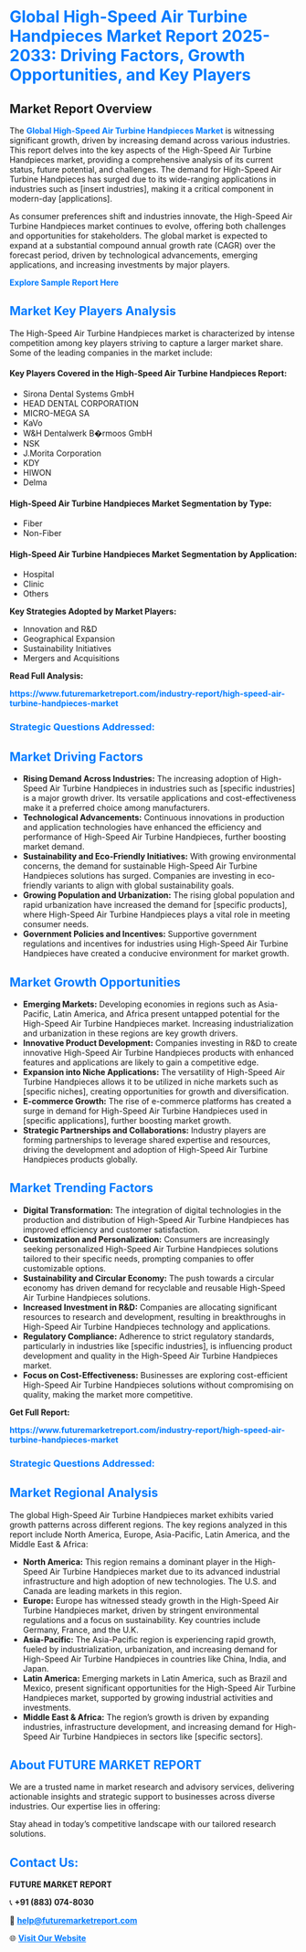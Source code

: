 <h1 style="color: #007BFF;">Global High-Speed Air Turbine Handpieces Market Report 2025-2033: Driving Factors, Growth Opportunities, and Key Players</h1>

<section id="overview">
<h2>Market Report Overview</h2>
<p>The <a href="https://www.futuremarketreport.com/industry-report/high-speed-air-turbine-handpieces-market" style="color: #007BFF; text-decoration: none;"><strong>Global High-Speed Air Turbine Handpieces Market</strong></a> is witnessing significant growth, driven by increasing demand across various industries. This report delves into the key aspects of the High-Speed Air Turbine Handpieces market, providing a comprehensive analysis of its current status, future potential, and challenges. The demand for High-Speed Air Turbine Handpieces has surged due to its wide-ranging applications in industries such as [insert industries], making it a critical component in modern-day [applications].</p>
<p>As consumer preferences shift and industries innovate, the High-Speed Air Turbine Handpieces market continues to evolve, offering both challenges and opportunities for stakeholders. The global market is expected to expand at a substantial compound annual growth rate (CAGR) over the forecast period, driven by technological advancements, emerging applications, and increasing investments by major players.</p>
</section>

<section id="overview">
<p><a href="https://www.futuremarketreport.com/request-sample/reportId=54948" style="color: #007BFF; text-decoration: none;"><strong>Explore Sample Report Here</strong></a></p>
</section>

<section id="key-players">
<h2 style="color: #007BFF;">Market Key Players Analysis</h2>
<p>The High-Speed Air Turbine Handpieces market is characterized by intense competition among key players striving to capture a larger market share. Some of the leading companies in the market include:</p>
<h4>Key Players Covered in the High-Speed Air Turbine Handpieces Report:</h4>
<ul><li>Sirona Dental Systems GmbH</li><li>HEAD DENTAL CORPORATION</li><li>MICRO-MEGA SA</li><li>KaVo</li><li>W&amp;H Dentalwerk B�rmoos GmbH</li><li>NSK</li><li>J.Morita Corporation</li><li>KDY</li><li>HIWON</li><li>Delma</li></ul>
<h4>High-Speed Air Turbine Handpieces Market Segmentation by Type:</h4>
<ul><li>Fiber</li><li>Non-Fiber</li></ul>

<h4>High-Speed Air Turbine Handpieces Market Segmentation by Application:</h4>
<ul><li>Hospital</li><li>Clinic</li><li>Others</li></ul>
<p><strong>Key Strategies Adopted by Market Players:</strong></p>
<ul>
<li>Innovation and R&D</li>
<li>Geographical Expansion</li>
<li>Sustainability Initiatives</li>
<li>Mergers and Acquisitions</li>
</ul>
</section>

<section>
<p><strong>Read Full Analysis: </strong></p><a href="https://www.futuremarketreport.com/industry-report/high-speed-air-turbine-handpieces-market" style="color: #007BFF; text-decoration: none;"><strong>https://www.futuremarketreport.com/industry-report/high-speed-air-turbine-handpieces-market</strong></a>
<h3 style="color: #007BFF;">Strategic Questions Addressed:</h3>
</section>

<section id="driving-factors">
<h2 style="color: #007BFF;">Market Driving Factors</h2>
<ul>
<li><strong>Rising Demand Across Industries:</strong> The increasing adoption of High-Speed Air Turbine Handpieces in industries such as [specific industries] is a major growth driver. Its versatile applications and cost-effectiveness make it a preferred choice among manufacturers.</li>
<li><strong>Technological Advancements:</strong> Continuous innovations in production and application technologies have enhanced the efficiency and performance of High-Speed Air Turbine Handpieces, further boosting market demand.</li>
<li><strong>Sustainability and Eco-Friendly Initiatives:</strong> With growing environmental concerns, the demand for sustainable High-Speed Air Turbine Handpieces solutions has surged. Companies are investing in eco-friendly variants to align with global sustainability goals.</li>
<li><strong>Growing Population and Urbanization:</strong> The rising global population and rapid urbanization have increased the demand for [specific products], where High-Speed Air Turbine Handpieces plays a vital role in meeting consumer needs.</li>
<li><strong>Government Policies and Incentives:</strong> Supportive government regulations and incentives for industries using High-Speed Air Turbine Handpieces have created a conducive environment for market growth.</li>
</ul>
</section>

<section id="growth-opportunities">
<h2 style="color: #007BFF;">Market Growth Opportunities</h2>
<ul>
<li><strong>Emerging Markets:</strong> Developing economies in regions such as Asia-Pacific, Latin America, and Africa present untapped potential for the High-Speed Air Turbine Handpieces market. Increasing industrialization and urbanization in these regions are key growth drivers.</li>
<li><strong>Innovative Product Development:</strong> Companies investing in R&D to create innovative High-Speed Air Turbine Handpieces products with enhanced features and applications are likely to gain a competitive edge.</li>
<li><strong>Expansion into Niche Applications:</strong> The versatility of High-Speed Air Turbine Handpieces allows it to be utilized in niche markets such as [specific niches], creating opportunities for growth and diversification.</li>
<li><strong>E-commerce Growth:</strong> The rise of e-commerce platforms has created a surge in demand for High-Speed Air Turbine Handpieces used in [specific applications], further boosting market growth.</li>
<li><strong>Strategic Partnerships and Collaborations:</strong> Industry players are forming partnerships to leverage shared expertise and resources, driving the development and adoption of High-Speed Air Turbine Handpieces products globally.</li>
</ul>
</section>

<section id="trending-factors">
<h2 style="color: #007BFF;">Market Trending Factors</h2>
<ul>
<li><strong>Digital Transformation:</strong> The integration of digital technologies in the production and distribution of High-Speed Air Turbine Handpieces has improved efficiency and customer satisfaction.</li>
<li><strong>Customization and Personalization:</strong> Consumers are increasingly seeking personalized High-Speed Air Turbine Handpieces solutions tailored to their specific needs, prompting companies to offer customizable options.</li>
<li><strong>Sustainability and Circular Economy:</strong> The push towards a circular economy has driven demand for recyclable and reusable High-Speed Air Turbine Handpieces solutions.</li>
<li><strong>Increased Investment in R&D:</strong> Companies are allocating significant resources to research and development, resulting in breakthroughs in High-Speed Air Turbine Handpieces technology and applications.</li>
<li><strong>Regulatory Compliance:</strong> Adherence to strict regulatory standards, particularly in industries like [specific industries], is influencing product development and quality in the High-Speed Air Turbine Handpieces market.</li>
<li><strong>Focus on Cost-Effectiveness:</strong> Businesses are exploring cost-efficient High-Speed Air Turbine Handpieces solutions without compromising on quality, making the market more competitive.</li>
</ul>
</section>

<section>
<p><strong>Get Full Report: </strong></p><a href="https://www.futuremarketreport.com/industry-report/high-speed-air-turbine-handpieces-market" style="color: #007BFF; text-decoration: none;"><strong>https://www.futuremarketreport.com/industry-report/high-speed-air-turbine-handpieces-market</strong></a>
<h3 style="color: #007BFF;">Strategic Questions Addressed:</h3>
</section>


<section id="regional-analysis">
<h2 style="color: #007BFF;">Market Regional Analysis</h2>
<p>The global High-Speed Air Turbine Handpieces market exhibits varied growth patterns across different regions. The key regions analyzed in this report include North America, Europe, Asia-Pacific, Latin America, and the Middle East & Africa:</p>
<ul>
<li><strong>North America:</strong> This region remains a dominant player in the High-Speed Air Turbine Handpieces market due to its advanced industrial infrastructure and high adoption of new technologies. The U.S. and Canada are leading markets in this region.</li>
<li><strong>Europe:</strong> Europe has witnessed steady growth in the High-Speed Air Turbine Handpieces market, driven by stringent environmental regulations and a focus on sustainability. Key countries include Germany, France, and the U.K.</li>
<li><strong>Asia-Pacific:</strong> The Asia-Pacific region is experiencing rapid growth, fueled by industrialization, urbanization, and increasing demand for High-Speed Air Turbine Handpieces in countries like China, India, and Japan.</li>
<li><strong>Latin America:</strong> Emerging markets in Latin America, such as Brazil and Mexico, present significant opportunities for the High-Speed Air Turbine Handpieces market, supported by growing industrial activities and investments.</li>
<li><strong>Middle East & Africa:</strong> The region’s growth is driven by expanding industries, infrastructure development, and increasing demand for High-Speed Air Turbine Handpieces in sectors like [specific sectors].</li>
</ul>
</section>

<footer>
<h2 style="color: #007BFF;">About FUTURE MARKET REPORT</h2>
<p>We are a trusted name in market research and advisory services, delivering actionable insights and strategic support to businesses across diverse industries. Our expertise lies in offering:</p>

<p>Stay ahead in today’s competitive landscape with our tailored research solutions.</p>

<h2 style="color: #007BFF;">Contact Us:</h2>
<p><strong>FUTURE MARKET REPORT</strong></p>
<p>📞 <strong>+91 (883) 074-8030</strong></p>
<p>📧 <strong><a href="mailto:help@futuremarketreport.com" style="color: #007BFF;">help@futuremarketreport.com</a></strong></p>
<p>🌐 <strong><a href="https://www.futuremarketreport.com/" style="color: #007BFF;">Visit Our Website</a></strong></p>
</footer>